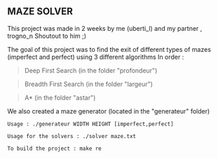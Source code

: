 ## MAZE SOLVER

This project was made in 2 weeks by me (uberti_l) and my partner , trogno_n
Shoutout to him ;)

The goal of this project was to find the exit of different types of mazes (imperfect and perfect) using 3 different algorithms
In order :

  >Deep First Search (in the folder "profondeur")
  
  >Breadth First Search (in the folder "largeur")
  
  >A* (in the folder "astar")
  
We also created a maze generator (located in the "generateur" folder)

    Usage : ./generateur WIDTH HEIGHT [imperfect,perfect]
    
    Usage for the solvers : ./solver maze.txt
    
    To build the project : make re
